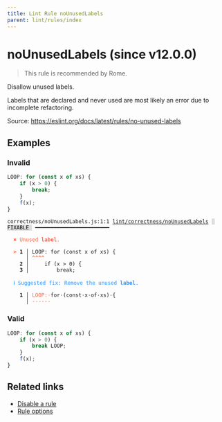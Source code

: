 ```yaml
---
title: Lint Rule noUnusedLabels
parent: lint/rules/index
---
```


# noUnusedLabels (since v12.0.0)

> This rule is recommended by Rome.

Disallow unused labels.

Labels that are declared and never used are most likely an error due to incomplete refactoring.

Source: https://eslint.org/docs/latest/rules/no-unused-labels

## Examples

### Invalid

```js
LOOP: for (const x of xs) {
    if (x > 0) {
        break;
    }
    f(x);
}
```

<pre class="language-text"><code class="language-text">correctness/noUnusedLabels.js:1:1 <a href="https://biomejs.dev/lint/rules/noUnusedLabels">lint/correctness/noUnusedLabels</a> <span style="color: #000; background-color: #ddd;"> FIXABLE </span> ━━━━━━━━━━━━━━━━━━━━━━━━

<strong><span style="color: Tomato;">  </span></strong><strong><span style="color: Tomato;">✖</span></strong> <span style="color: Tomato;">Unused </span><span style="color: Tomato;"><strong>label</strong></span><span style="color: Tomato;">.</span>
  
<strong><span style="color: Tomato;">  </span></strong><strong><span style="color: Tomato;">&gt;</span></strong> <strong>1 │ </strong>LOOP: for (const x of xs) {
   <strong>   │ </strong><strong><span style="color: Tomato;">^</span></strong><strong><span style="color: Tomato;">^</span></strong><strong><span style="color: Tomato;">^</span></strong><strong><span style="color: Tomato;">^</span></strong>
    <strong>2 │ </strong>    if (x &gt; 0) {
    <strong>3 │ </strong>        break;
  
<strong><span style="color: rgb(38, 148, 255);">  </span></strong><strong><span style="color: rgb(38, 148, 255);">ℹ</span></strong> <span style="color: rgb(38, 148, 255);">Suggested fix</span><span style="color: rgb(38, 148, 255);">: </span><span style="color: rgb(38, 148, 255);">Remove the unused </span><span style="color: rgb(38, 148, 255);"><strong>label</strong></span><span style="color: rgb(38, 148, 255);">.</span>
  
<strong>  </strong><strong>  1 │ </strong><span style="color: Tomato;">L</span><span style="color: Tomato;">O</span><span style="color: Tomato;">O</span><span style="color: Tomato;">P</span><span style="color: Tomato;">:</span><span style="opacity: 0.8;"><span style="color: Tomato;">·</span></span>for<span style="opacity: 0.8;">·</span>(const<span style="opacity: 0.8;">·</span>x<span style="opacity: 0.8;">·</span>of<span style="opacity: 0.8;">·</span>xs)<span style="opacity: 0.8;">·</span>{
<strong>  </strong><strong>    │ </strong><span style="color: Tomato;">-</span><span style="color: Tomato;">-</span><span style="color: Tomato;">-</span><span style="color: Tomato;">-</span><span style="color: Tomato;">-</span><span style="color: Tomato;">-</span>                     
</code></pre>

### Valid

```js
LOOP: for (const x of xs) {
    if (x > 0) {
        break LOOP;
    }
    f(x);
}
```

## Related links

- [Disable a rule](/linter/#disable-a-lint-rule)
- [Rule options](/linter/#rule-options)
